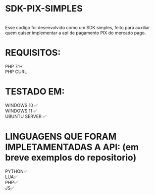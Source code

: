 # SDK-PIX-SIMPLES
<br/>
Esse codigo foi desenvolvido como um SDK simples, feito para auxiliar quem quiser implementar a api de pagamento PIX do mercado pago.

# REQUISITOS:
PHP 7.1+
<br/>
PHP CURL
<br/>

# TESTADO EM:
WINDOWS 10 ✅
<br/>
WINDOWS 11 ✅
<br/>
UBUNTU SERVER ✅



# LINGUAGENS QUE FORAM IMPLETAMENTADAS A API: (em breve exemplos do repositorio)

PYTHON✅
<br/>
LUA✅
<br/>
PHP✅
<br/>
JS✅

